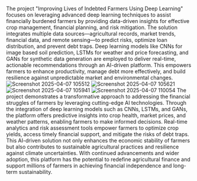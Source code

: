 The project "Improving Lives of Indebted Farmers Using Deep Learning" focuses on leveraging advanced deep learning techniques to assist financially burdened farmers by providing data-driven insights for effective crop management, financial planning, and risk mitigation. The solution integrates multiple data sources—agricultural records, market trends, financial data, and remote sensing—to predict risks, optimize loan distribution, and prevent debt traps. Deep learning models like CNNs for image based soil prediction, LSTMs for weather and price forecasting, and GANs for synthetic data generation are employed to deliver real-time, actionable recommendations through an AI-driven platform. This empowers farmers to enhance productivity, manage debt more effectively, and build resilience against unpredictable market and environmental changes.
![Screenshot 2025-04-07 105512](https://github.com/user-attachments/assets/1d15976d-b422-4378-af62-6d736d31e358)
![Screenshot 2025-04-07 105621](https://github.com/user-attachments/assets/8eaa3190-3c44-4661-b234-5c85b9150da7)
![Screenshot 2025-04-07 105941](https://github.com/user-attachments/assets/7b37e4e8-d330-4443-8cbf-e942fe1b4611)
![Screenshot 2025-04-07 110054](https://github.com/user-attachments/assets/5569b6d4-9648-4892-a2e3-f58f2096da4e)
The project demonstrates a transformative approach to addressing the financial struggles of farmers by leveraging cutting-edge AI technologies. Through the integration of deep learning models such as CNNs, LSTMs, and GANs, the platform offers predictive insights into crop health, market prices, and weather patterns, enabling farmers to make informed decisions. Real-time analytics and risk assessment tools empower farmers to optimize crop yields, access timely financial support, and mitigate the risks of debt traps. This AI-driven solution not only enhances the economic stability of farmers but also contributes to sustainable agricultural practices and resilience against climate uncertainties. With continued advancements and wider adoption, this platform has the potential to redefine agricultural finance and support millions of farmers in achieving financial independence and long-term sustainability.
